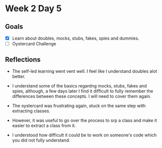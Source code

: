 # Week 2 Day 5

## Goals 

* [x] Learn about doubles, mocks, stubs, fakes, spies and dummies. 
* [ ] Oystercard Challenge

## Reflections

* The self-led learning went vent well. I feel like I understand doubles alot better.

* I understand some of the basics regardng mocks, stubs, fakes and spies, although, a few days later I find it difficult to fully remember the differences between these concepts. I will need to cover them again. 

* The oystercard was frustrating again, stuck on the same step with extracting classes. 

* However, it was useful to go over the process to srp a class and make it easier to extract a class from it. 

* I understood how difficult it could be to work on someone's code which you did not fully understand. 
